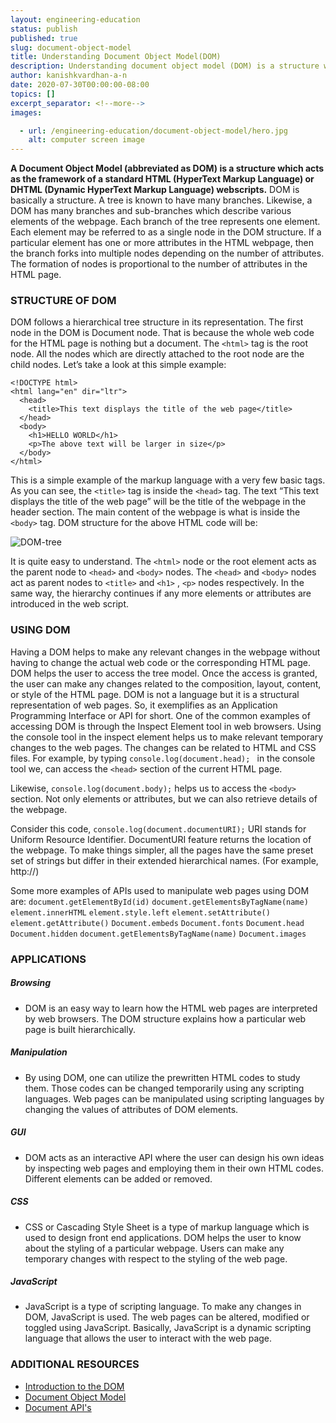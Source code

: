 ```yaml
---
layout: engineering-education
status: publish
published: true
slug: document-object-model
title: Understanding Document Object Model(DOM)
description: Understanding document object model (DOM) is a structure which acts as the framework of a standard HTML (HyperText Markup Language) DOM is a programming API for HTML and XML documents.
author: kanishkvardhan-a-n
date: 2020-07-30T00:00:00-08:00
topics: []
excerpt_separator: <!--more-->
images:

  - url: /engineering-education/document-object-model/hero.jpg
    alt: computer screen image
---
```

**A Document Object Model (abbreviated as DOM) is a structure which acts as the framework of a standard HTML (HyperText Markup Language) or DHTML (Dynamic HyperText Markup Language) webscripts.** DOM is basically a structure. A tree is known to have many branches. Likewise, a DOM has many branches and sub-branches which describe various elements of the webpage. Each branch of the tree represents one element. Each element may be referred to as a single node in the DOM structure. If a particular element has one or more attributes in the HTML webpage, then the branch forks into multiple nodes depending on the number of attributes. The formation of nodes is proportional to the number of attributes in the HTML page.
<!--more-->

### STRUCTURE OF DOM
DOM follows a hierarchical tree structure in its representation. The first node in the DOM is Document node. That is because the whole web code for the HTML page is nothing but a document. The `<html>` tag is the root node. All the nodes which are directly attached to the root node are the child nodes.
Let’s take a look at this simple example:
```
<!DOCTYPE html>
<html lang="en" dir="ltr">
  <head>
    <title>This text displays the title of the web page</title>
  </head>
  <body>
    <h1>HELLO WORLD</h1>
    <p>The above text will be larger in size</p>
  </body>
</html>
```

This is a simple example of the markup language with a very few basic tags. As you can see, the `<title>` tag is inside the `<head>` tag. The text “This text displays the title of the web page” will be the title of the webpage in the header section. The main content of the webpage is what is inside the `<body>` tag. DOM structure for the above HTML code will be:

![DOM-tree](/engineering-education/document-object-model/DOM1.jpg)

It is quite easy to understand. The `<html>` node or the root element acts as the parent node to `<head>` and `<body>` nodes. The `<head>` and `<body>` nodes act as parent nodes to `<title>` and `<h1>` , `<p>` nodes respectively. In the same way, the hierarchy continues if any more elements or attributes are introduced in the web script.


### USING DOM
Having a DOM helps to make any relevant changes in the webpage without having to change the actual web code or the corresponding HTML page. DOM helps the user to access the tree model. Once the access is granted, the user can make any changes related to the composition, layout, content, or style of the HTML page. DOM is not a language but it is a structural representation of web pages. So, it exemplifies as an Application Programming Interface or API for short. One of the common examples of accessing DOM is through the Inspect Element tool in web browsers. Using the console tool in the inspect element helps us to make relevant temporary changes to the web pages. The changes can be related to HTML and CSS files. For example, by typing `console.log(document.head); ` in the console tool we, can access the `<head>` section of the current HTML page.

Likewise, `console.log(document.body);` helps us to access the `<body>` section. Not only elements or attributes, but we can also retrieve details of the webpage.

Consider this code, `console.log(document.documentURI);` URI stands for Uniform Resource Identifier. DocumentURI feature returns the location of the webpage. To make things simpler, all the pages have the same preset set of strings but differ in their extended hierarchical names.
(For example, http://)

Some more examples of APIs used to manipulate web pages using DOM are:
`document.getElementById(id)`
`document.getElementsByTagName(name)`
`element.innerHTML`
`element.style.left`
`element.setAttribute()`
`element.getAttribute()`
`Document.embeds`
`Document.fonts`
`Document.head`
`Document.hidden`
`document.getElementsByTagName(name)`
`Document.images`

### APPLICATIONS

##### Browsing
- DOM is an easy way to learn how the HTML web pages are interpreted by web browsers. The DOM structure explains how a particular web page is built hierarchically.

##### Manipulation
- By using DOM, one can utilize the prewritten HTML codes to study them. Those codes can be changed temporarily using any scripting languages. Web pages can be manipulated using scripting languages by changing the values of attributes of DOM elements.

##### GUI
- DOM acts as an interactive API where the user can design his own ideas by inspecting web pages and employing them in their own HTML codes. Different elements can be added or removed.

##### CSS
- CSS or Cascading Style Sheet is a type of markup language which is used to design front end applications. DOM helps the user to know about the styling of a particular webpage. Users can make any temporary changes with respect to the styling of the web page.

##### JavaScript
- JavaScript is a type of scripting language. To make any changes in DOM, JavaScript is used. The web pages can be altered, modified or toggled using JavaScript. Basically, JavaScript is a dynamic scripting language that allows the user to interact with the web page.

### ADDITIONAL RESOURCES
- [Introduction to the DOM](https://developer.mozilla.org/en-US/docs/Web/API/Document_Object_Model/Introduction)
- [Document Object Model](https://en.wikipedia.org/wiki/Document_Object_Model)
- [Document API's](https://developer.mozilla.org/en-US/docs/Web/API/Document)

